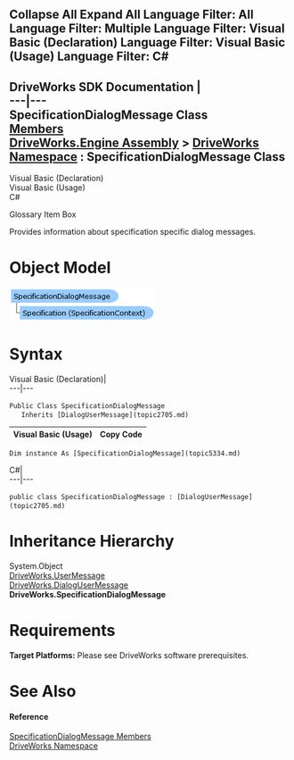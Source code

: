        

 Collapse All Expand All  Language Filter: All  Language Filter: Multiple  Language Filter: Visual Basic (Declaration) Language Filter: Visual Basic (Usage) Language Filter: C#  
---  
DriveWorks SDK Documentation  |   
---|---  
SpecificationDialogMessage Class   
[Members](topic5335.md)   
[DriveWorks.Engine Assembly](topic2156.md) > [DriveWorks Namespace](topic2159.md) : SpecificationDialogMessage Class  
---  
  
Visual Basic (Declaration)    
Visual Basic (Usage)    
C# 

Glossary Item Box

Provides information about specification specific dialog messages. 

# Object Model

![](dotnetdiagramimages/image268.png)

# Syntax

Visual Basic (Declaration)|   
---|---  
      
    
    Public Class SpecificationDialogMessage 
       Inherits [DialogUserMessage](topic2705.md)  
  
Visual Basic (Usage)| Copy Code  
---|---  
      
    
    Dim instance As [SpecificationDialogMessage](topic5334.md)  
  
C#|   
---|---  
      
    
    public class SpecificationDialogMessage : [DialogUserMessage](topic2705.md)   
  
# Inheritance Hierarchy

System.Object  
[DriveWorks.UserMessage](topic5821.md)  
[DriveWorks.DialogUserMessage](topic2705.md)  
**DriveWorks.SpecificationDialogMessage**  


# Requirements

**Target Platforms:** Please see DriveWorks software prerequisites.

# See Also

#### Reference

[SpecificationDialogMessage Members](topic5335.md)   
[DriveWorks Namespace](topic2159.md)


